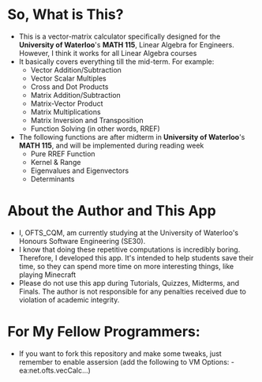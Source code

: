 # So, What is This?
- This is a vector-matrix calculator specifically designed for the **University of Waterloo**'s **MATH 115**, Linear Algebra for Engineers. However, I think it works for all Linear Algebra courses
- It basically covers everything till the mid-term. For example:
  - Vector Addition/Subtraction
  - Vector Scalar Multiples
  - Cross and Dot Products
  - Matrix Addition/Subtraction
  - Matrix-Vector Product
  - Matrix Multiplications
  - Matrix Inversion and Transposition
  - Function Solving (in other words, RREF)
 - The following functions are after midterm in **University of Waterloo**'s **MATH 115**, and will be implemented during reading week
   - Pure RREF Function
   - Kernel & Range
   - Eigenvalues and Eigenvectors
   - Determinants
# About the Author and This App
- I, OFTS_CQM, am currently studying at the University of Waterloo's Honours Software Engineering (SE30).
- I know that doing these repetitive computations is incredibly boring. Therefore, I developed this app. It's intended to help students save their time, so they can spend more time on more interesting things, like playing Minecraft
- Please do not use this app during Tutorials, Quizzes, Midterms, and Finals. The author is not responsible for any penalties received due to violation of academic integrity.

# For My Fellow Programmers:
- If you want to fork this repository and make some tweaks, just remember to enable assersion (add the following to VM Options: -ea:net.ofts.vecCalc...)
